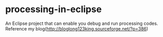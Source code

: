 processing-in-eclipse
===========

An Eclipse project that can enable you debug and run processing codes.
Reference my blog(http://bloglong123king.sourceforge.net/?p=386)